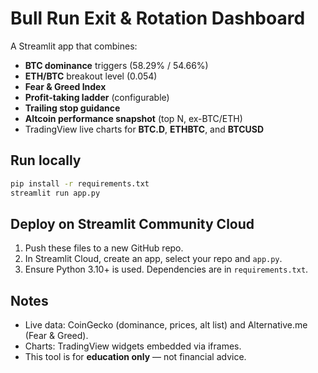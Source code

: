# Bull Run Exit & Rotation Dashboard

A Streamlit app that combines:
- **BTC dominance** triggers (58.29% / 54.66%)
- **ETH/BTC** breakout level (0.054)
- **Fear & Greed Index**
- **Profit-taking ladder** (configurable)
- **Trailing stop guidance**
- **Altcoin performance snapshot** (top N, ex-BTC/ETH)
- TradingView live charts for **BTC.D**, **ETHBTC**, and **BTCUSD**

## Run locally
```bash
pip install -r requirements.txt
streamlit run app.py
```

## Deploy on Streamlit Community Cloud
1. Push these files to a new GitHub repo.
2. In Streamlit Cloud, create an app, select your repo and `app.py`.
3. Ensure Python 3.10+ is used. Dependencies are in `requirements.txt`.

## Notes
- Live data: CoinGecko (dominance, prices, alt list) and Alternative.me (Fear & Greed).
- Charts: TradingView widgets embedded via iframes.
- This tool is for **education only** — not financial advice.
